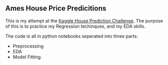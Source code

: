 ## Ames House Price Predicitions

This is my attempt at the [Kaggle House Prediction Challenge](https://www.kaggle.com/c/house-prices-advanced-regression-techniques). The purpose of this is to practice my Regression techinques, and my EDA skills.

The code is all in python notebooks seperated into three parts:

* Preprocessing
* EDA
* Model Fitting